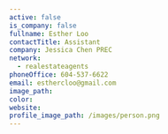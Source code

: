 ```yaml
---
active: false
is_company: false
fullname: Esther Loo
contactTitle: Assistant
company: Jessica Chen PREC
network:
  - realestateagents
phoneOffice: 604-537-6622
email: esthercloo@gmail.com
image_path:
color:
website:
profile_image_path: /images/person.png
---
```



